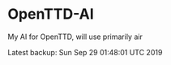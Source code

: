 # OpenTTD-AI
My AI for OpenTTD, will use primarily air

Latest backup: Sun Sep 29 01:48:01 UTC 2019
